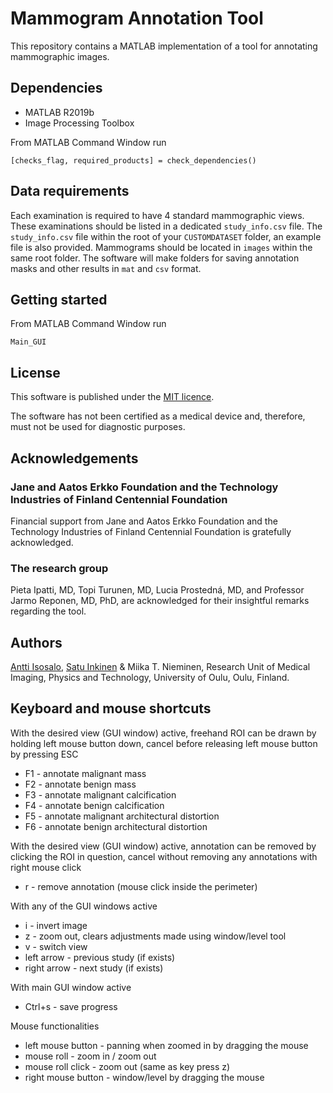# Mammogram Annotation Tool

This repository contains a MATLAB implementation of a tool for annotating mammographic images.

## Dependencies

* MATLAB R2019b
* Image Processing Toolbox

From MATLAB Command Window run

```
[checks_flag, required_products] = check_dependencies()
```

## Data requirements

Each examination is required to have 4 standard mammographic views. These examinations should be listed in a dedicated `study_info.csv` file. The `study_info.csv` file within the root of your `CUSTOMDATASET` folder, an example file is also provided. Mammograms should be located in `images` within the same root folder. The software will make folders for saving annotation masks and other results in `mat` and `csv` format.

## Getting started

From MATLAB Command Window run

```
Main_GUI
```

## License

This software is published under the [MIT licence](https://github.com/MIPT-Oulu/MammogramAnnotationTool_public/blob/main/LICENSE).

The software has not been certified as a medical device and, therefore, must not be used for diagnostic purposes.

## Acknowledgements

### Jane and Aatos Erkko Foundation and the Technology Industries of Finland Centennial Foundation

Financial support from Jane and Aatos Erkko Foundation and the Technology Industries of Finland Centennial Foundation is gratefully acknowledged.

### The research group

Pieta Ipatti, MD, Topi Turunen, MD, Lucia Prostedná, MD, and Professor Jarmo Reponen, MD, PhD, are acknowledged for their insightful remarks regarding the tool.

## Authors

[Antti Isosalo](https://github.com/aisosalo), [Satu Inkinen](https://github.com/siinkine) & Miika T. Nieminen, Research Unit of Medical Imaging, Physics and Technology, University of Oulu, Oulu, Finland.

## Keyboard and mouse shortcuts

With the desired view (GUI window) active, freehand ROI can be drawn by holding left mouse button down, cancel before releasing left mouse button by pressing ESC
* F1 - annotate malignant mass
* F2 - annotate benign mass
* F3 - annotate malignant calcification
* F4 - annotate benign calcification
* F5 - annotate malignant architectural distortion
* F6 - annotate benign architectural distortion

With the desired view (GUI window) active, annotation can be removed by clicking the ROI in question, cancel without removing any annotations with right mouse click
* r - remove annotation (mouse click inside the perimeter)

With any of the GUI windows active
* i - invert image
* z - zoom out, clears adjustments made using window/level tool
* v - switch view
* left arrow - previous study (if exists)
* right arrow - next study (if exists)

With main GUI window active
* Ctrl+s - save progress

Mouse functionalities
* left mouse button - panning when zoomed in by dragging the mouse
* mouse roll - zoom in / zoom out
* mouse roll click - zoom out (same as key press z)
* right mouse button - window/level by dragging the mouse

